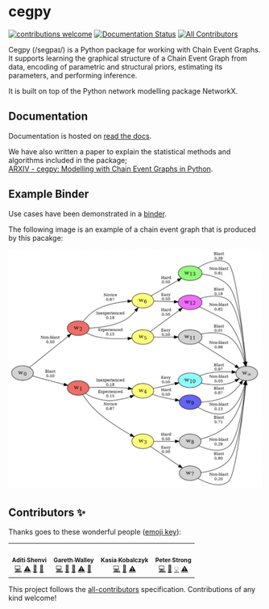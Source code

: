 # cegpy

[![contributions welcome](https://img.shields.io/badge/contributions-welcome-brightgreen.svg?style=flat)](https://github.com/dwyl/esta/issues)
[![Documentation Status](https://readthedocs.org/projects/cegpy/badge/?version=latest)](https://cegpy.readthedocs.io/en/latest/)
[![All Contributors](https://img.shields.io/badge/all_contributors-4-orange.svg)](#contributors-)

Cegpy (/segpaɪ/) is a Python package for working with Chain Event Graphs. It supports learning the graphical structure of a Chain Event Graph from data, encoding of parametric and structural priors, estimating its parameters, and performing inference.

It is built on top of the Python network modelling package NetworkX.

## Documentation
Documentation is hosted on [read the docs](https://cegpy.readthedocs.io/en/latest/).

We have also written a paper to explain the statistical methods and algorithms included in the package;  
[ARXIV - cegpy: Modelling with Chain Event Graphs in Python](https://arxiv.org/abs/2211.11366).

## Example Binder
Use cases have been demonstrated in a [binder](https://github.com/peterrhysstrong/cegpy-binder).

The following image is an example of a chain event graph that is produced by this pacakge:

![Image](Example_CEG.png)


## Contributors ✨

Thanks goes to these wonderful people ([emoji key](https://allcontributors.org/docs/en/emoji-key)):

<!-- ALL-CONTRIBUTORS-LIST:START - Do not remove or modify this section -->
<!-- prettier-ignore-start -->
<!-- markdownlint-disable -->
<table>
  <tr>
      <td align="center"><a href="https://ashenvi10.github.io/"><img src="https://avatars.githubusercontent.com/u/39489147?v=4?s=100" width="100px;" alt=""/><br /><sub><b>Aditi Shenvi</b></sub></a><br /><a href="https://github.com/g-walley/cegpy/commits?author=ashenvi10" title="Code">💻</a> <a href="https://github.com/g-walley/cegpy/commits?author=ashenvi10" title="Tests">⚠️</a> <a href="https://github.com/g-walley/cegpy/issues?q=author%3Aashenvi10" title="Bug reports">🐛</a> <a href="#projectManagement-ashenvi10" title="Project Management">📆</a></td>
    <td align="center"><a href="https://github.com/g-walley"><img src="https://avatars.githubusercontent.com/u/83537018?v=4?s=100" width="100px;" alt=""/><br /><sub><b>Gareth Walley</b></sub></a><br /><a href="https://github.com/g-walley/cegpy/commits?author=g-walley" title="Code">💻</a> <a href="https://github.com/g-walley/cegpy/commits?author=g-walley" title="Documentation">📖</a> <a href="#design-g-walley" title="Design">🎨</a> <a href="https://github.com/g-walley/cegpy/commits?author=g-walley" title="Tests">⚠️</a> <a href="#maintenance-g-walley" title="Maintenance">🚧</a></td>
    <td align="center"><a href="https://github.com/Kaasiak"><img src="https://avatars.githubusercontent.com/u/62558622?v=4?s=100" width="100px;" alt=""/><br /><sub><b>Kasia Kobalczyk</b></sub></a><br /><a href="https://github.com/g-walley/cegpy/commits?author=Kaasiak" title="Code">💻</a> <a href="https://github.com/g-walley/cegpy/issues?q=author%3AKaasiak" title="Bug reports">🐛</a> <a href="https://github.com/g-walley/cegpy/commits?author=Kaasiak" title="Tests">⚠️</a></td>
    <td align="center"><a href="https://github.com/peterrhysstrong"><img src="https://avatars.githubusercontent.com/u/43751009?v=4?s=100" width="100px;" alt=""/><br /><sub><b>Peter Strong</b></sub></a><br /><a href="https://github.com/g-walley/cegpy/commits?author=peterrhysstrong" title="Code">💻</a> <a href="https://github.com/g-walley/cegpy/issues?q=author%3Apeterrhysstrong" title="Bug reports">🐛</a> <a href="#example-peterrhysstrong" title="Examples">💡</a> <a href="https://github.com/g-walley/cegpy/commits?author=peterrhysstrong" title="Tests">⚠️</a></td>
  </tr>
</table>

<!-- markdownlint-restore -->
<!-- prettier-ignore-end -->

<!-- ALL-CONTRIBUTORS-LIST:END -->

This project follows the [all-contributors](https://github.com/all-contributors/all-contributors) specification. Contributions of any kind welcome!
